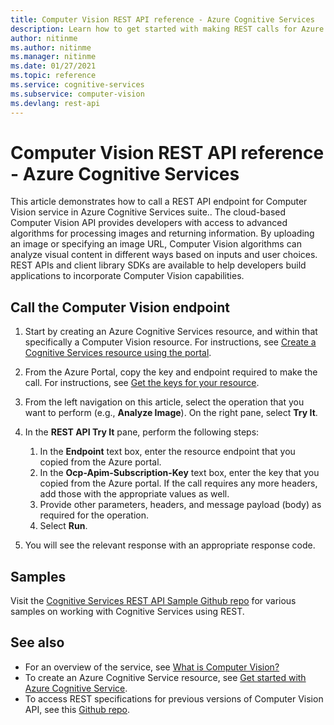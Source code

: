```yaml
---
title: Computer Vision REST API reference - Azure Cognitive Services
description: Learn how to get started with making REST calls for Azure Cognitive Services Computer Vision API
author: nitinme
ms.author: nitinme
ms.manager: nitinme
ms.date: 01/27/2021
ms.topic: reference
ms.service: cognitive-services
ms.subservice: computer-vision
ms.devlang: rest-api
---
```


# Computer Vision REST API reference - Azure Cognitive Services

This article demonstrates how to call a REST API endpoint for Computer Vision service in Azure Cognitive Services suite.. The cloud-based Computer Vision API provides developers with access to advanced algorithms for processing images and returning information. By uploading an image or specifying an image URL, Computer Vision algorithms can analyze visual content in different ways based on inputs and user choices. REST APIs and client library SDKs are available to help developers build applications to incorporate Computer Vision capabilities.

## Call the Computer Vision endpoint

1. Start by creating an Azure Cognitive Services resource, and within that specifically a Computer Vision resource. For instructions, see [Create a Cognitive Services resource using the portal](https://docs.microsoft.com/en-us/azure/cognitive-services/cognitive-services-apis-create-account).
1. From the Azure Portal, copy the key and endpoint required to make the call. For instructions, see [Get the keys for your resource](https://docs.microsoft.com/en-us/azure/cognitive-services/cognitive-services-apis-create-account#get-the-keys-for-your-resource).
1. From the left navigation on this article, select the operation that you want to perform (e.g., **Analyze Image**). On the right pane, select **Try It**.
1. In the **REST API Try It** pane, perform the following steps:

    1. In the **Endpoint** text box, enter the resource endpoint that you copied from the Azure portal.
    1. In the **Ocp-Apim-Subscription-Key** text box, enter the key that you copied from the Azure portal. If the call requires any more headers, add those with the appropriate values as well.
    1. Provide other parameters, headers, and message payload (body) as required for the operation.
    1. Select **Run**.
1. You will see the relevant response with an appropriate response code.

## Samples
Visit the [Cognitive Services REST API Sample Github repo](https://github.com/Azure-Samples/cognitive-services-REST-api-samples) for various samples on working with Cognitive Services using REST.


## See also

- For an overview of the service, see [What is Computer Vision?](https://docs.microsoft.com/azure/cognitive-services/computer-vision/overview)
- To create an Azure Cognitive Service resource, see [Get started with Azure Cognitive Service](https://docs.microsoft.com/azure/cognitive-services/cognitive-services-apis-create-account).
- To access REST specifications for previous versions of Computer Vision API, see this [Github repo](https://github.com/Azure/azure-rest-api-specs/tree/master/specification/cognitiveservices/data-plane/ComputerVision).
